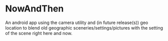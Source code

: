 NowAndThen
==========

An android app using the camera utility and (in future release(s)) geo location to blend old geographic sceneries/settings/pictures with the setting of the scene right here and now.
